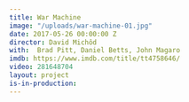 ```yaml
---
title: War Machine
image: "/uploads/war-machine-01.jpg"
date: 2017-05-26 00:00:00 Z
director: David Michôd
with:  Brad Pitt, Daniel Betts, John Magaro
imdb: https://www.imdb.com/title/tt4758646/
video: 281648704
layout: project
is-in-production: 
---
```


